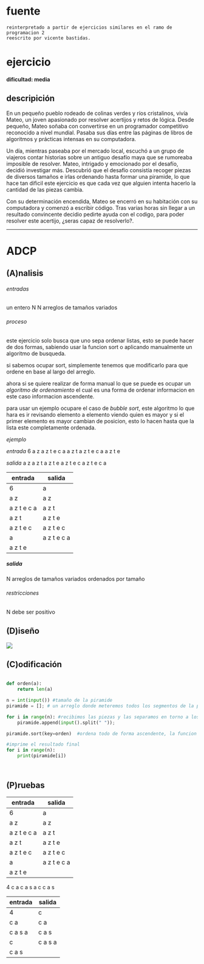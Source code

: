 # fuente 
    reinterpretado a partir de ejercicios similares en el ramo de programacion 2 
    reescrito por vicente bastidas.
# ejercicio

#### dificultad: media 

## descripición 

En un pequeño pueblo rodeado de colinas verdes y ríos cristalinos, vivía Mateo, un joven apasionado por resolver acertijos y retos de lógica. Desde pequeño, Mateo soñaba con convertirse en un programador competitivo reconocido a nivel mundial. Pasaba sus días entre las páginas de libros de algoritmos y prácticas intensas en su computadora.

Un día, mientras paseaba por el mercado local, escuchó a un grupo de viajeros contar historias sobre un antiguo desafío maya que se rumoreaba imposible de resolver. Mateo, intrigado y emocionado por el desafío, decidió investigar más. Descubrió que el desafío consistía recoger piezas de diversos tamaños e irlas ordenando hasta formar una piramide, lo que hace tan dificil este ejercicio es que cada vez que alguien intenta hacerlo la cantidad de las piezas cambia.

Con su determinación encendida, Mateo se encerró en su habitación con su computadora y comenzó a escribir código. 
Tras varias horas sin llegar a un resultado convincente decidio pedirte ayuda con el codigo, para poder resolver este acertijo, ¿seras capaz de resolverlo?. 




---

# ADCP

## (A)nalisis
###### entradas
un entero N 
N arreglos de tamaños variados 

###### proceso

este ejercicio solo busca que uno sepa ordenar listas, esto se puede hacer de dos formas, sabiendo usar la funcion sort o aplicando manualmente un algoritmo de busqueda.

si sabemos ocupar sort, simplemente tenemos que modificarlo para que ordene en base al largo del arreglo.

ahora si se quiere realizar de forma manual lo que se puede es ocupar un _algoritmo de ordenamiento_ el cual es una forma de ordenar informacion en este caso informacion ascendente. 

para usar un ejemplo ocupare el caso de _bubble sort_, este algoritmo lo que hara es ir revisando elemento a elemento viendo quien es mayor y si el primer elemento es mayor cambian de posicion, esto lo hacen hasta que la lista este completamente ordenada. 

*ejemplo*

*entrada*
6
a z 
a z t e c a
a z t 
a z t e c 
a 
a z t e 

*salida*
a z 
a z t 
a z t e 
a z t e c 
a z t e c a

| entrada | salida | 
|  ---  | ---  |
| 6       | a |
|a z |a z |
|a z t e c a|a z t |
|a z t |a z t e |
|a z t e c |a z t e c |
|a |a z t e c a|
|a z t e | |




##### salida 
N arreglos de tamaños variados ordenados por tamaño
###### restricciones 
N debe ser positivo
## (D)iseño

![](diagrama-diseño.png)


## (C)odificación

```py

def orden(a):
    return len(a)

n = int(input()) #tamaño de la piramide 
piramide = []; # un arreglo donde meteremos todos los segmentos de la piramide como lleguen 

for i in range(n): #recibimos las piezas y las separamos en torno a los espacios, esto para saber que tamaño tiene cada pieza
    piramide.append(input().split(" "));

piramide.sort(key=orden)  #ordena todo de forma ascendente, la funcion orden le indica que lo haga en torno al tamaño del arreglo de la piramide

#imprime el resultado final
for i in range(n):
    print(piramide[i])




```


## (P)ruebas 


| entrada | salida | 
|  ---  | ---  |
| 6       | a |
|a z |a z |
|a z t e c a|a z t |
|a z t |a z t e |
|a z t e c |a z t e c |
|a |a z t e c a|
|a z t e | |

4
c a 
c a s a
c 
c a s

|entrada|salida| 
|---|---|
|4 |c|
|c a |c a|
|c a s a |c a s |
|c  |c a s a|
|c a s| |
